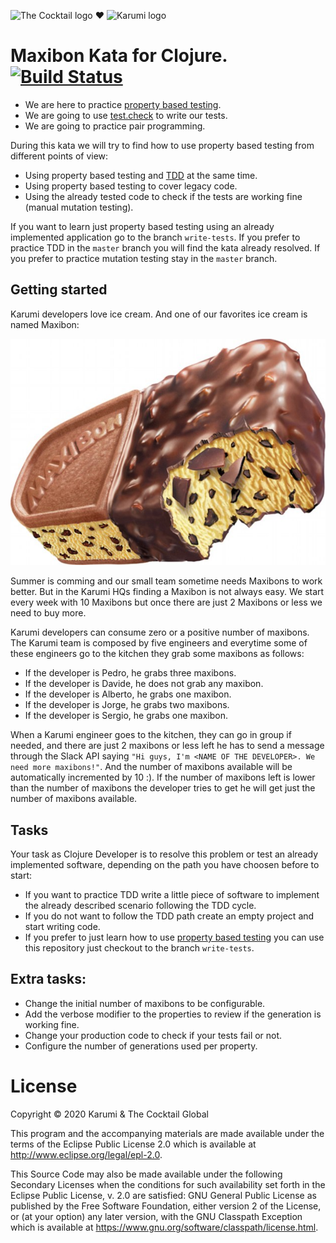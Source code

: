 ![The Cocktail logo][tcklogo] ❤ ![Karumi logo][karumilogo]
# Maxibon Kata for Clojure. [![Build Status](https://travis-ci.org/nando/MaxibonKataClojure.svg?branch=master)](https://travis-ci.org/nando/MaxibonKataClojure)

- We are here to practice [property based testing][property-based-testing].
- We are going to use [test.check][check] to write our tests.
- We are going to practice pair programming.

During this kata we will try to find how to use property based testing from different points of view:

* Using property based testing and [TDD][tdd] at the same time.
* Using property based testing to cover legacy code.
* Using the already tested code to check if the tests are working fine (manual mutation testing).

If you want to learn just property based testing using an already implemented application go to the branch ``write-tests``. If you prefer to practice TDD in the ``master`` branch you will find the kata already resolved. If you prefer to practice mutation testing stay in the ``master`` branch.

## Getting started

Karumi developers love ice cream. And one of our favorites ice cream is named Maxibon:

![Maxibon][maxibon]

Summer is comming and our small team sometime needs Maxibons to work better. But in the Karumi HQs finding a Maxibon is not always easy. We start every week with 10 Maxibons but once there are just 2 Maxibons or less we need to buy more.

Karumi developers can consume zero or a positive number of maxibons. The Karumi team is composed by five engineers and everytime some of these engineers go to the kitchen they grab some maxibons as follows:

* If the developer is Pedro, he grabs three maxibons.
* If the developer is Davide, he does not grab any maxibon.
* If the developer is Alberto, he grabs one maxibon.
* If the developer is Jorge, he grabs two maxibons.
* If the developer is Sergio, he grabs one maxibon.

When a Karumi engineer goes to the kitchen, they can go in group if needed, and there are just 2 maxibons or less left he has to send a message through the Slack API saying ``"Hi guys, I'm <NAME OF THE DEVELOPER>. We need more maxibons!"``. And the number of maxibons available will be automatically incremented by 10 :). If the number of maxibons left is lower than the number of maxibons the developer tries to get he will get just the number of maxibons available.

## Tasks

Your task as Clojure Developer is to resolve this problem or test an already implemented software, depending on the path you have choosen before to start:

* If you want to practice TDD write a little piece of software to implement the already described scenario following the TDD cycle.
* If you do not want to follow the TDD path create an empty project and start writing code. 
* If you prefer to just learn how to use [property based testing][property-based-testing] you can use this repository just checkout to the branch ``write-tests``.

## Extra tasks:

* Change the initial number of maxibons to be configurable.
* Add the verbose modifier to the properties to review if the generation is working fine.
* Change your production code to check if your tests fail or not.
* Configure the number of generations used per property.

[karumilogo]: https://cloud.githubusercontent.com/assets/858090/11626547/e5a1dc66-9ce3-11e5-908d-537e07e82090.png
[tcklogo]: https://avatars0.githubusercontent.com/u/1177560?s=40
[property-based-testing]: http://es.slideshare.net/ScottWlaschin/an-introduction-to-property-based-testing
[check]: https://clojure.org/guides/test_check_beginner
[maxibon]: ./art/maxibon.jpg
[tdd]: https://en.wikipedia.org/wiki/Test-driven_development

# License

Copyright © 2020 Karumi & The Cocktail Global

This program and the accompanying materials are made available under the
terms of the Eclipse Public License 2.0 which is available at
http://www.eclipse.org/legal/epl-2.0.

This Source Code may also be made available under the following Secondary
Licenses when the conditions for such availability set forth in the Eclipse
Public License, v. 2.0 are satisfied: GNU General Public License as published by
the Free Software Foundation, either version 2 of the License, or (at your
option) any later version, with the GNU Classpath Exception which is available
at https://www.gnu.org/software/classpath/license.html.
